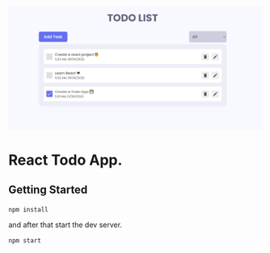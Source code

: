 ![React Todo App](./banner.png)

# React Todo App.
## Getting Started

```shell
npm install
```

and after that start the dev server.

```shell
npm start

